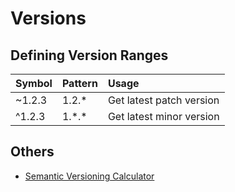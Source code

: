 # Versions

## Defining Version Ranges

| Symbol | Pattern | Usage |
| :--- | :--- | :--- |
| ~1.2.3 | 1.2.\* | Get latest patch version |
| ^1.2.3 | 1.\*.\* | Get latest minor version |

## Others

* [Semantic Versioning Calculator](https://semver.npmjs.com/)


